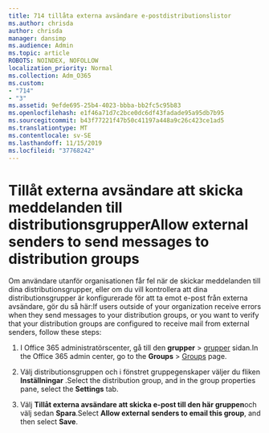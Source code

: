 ```yaml
---
title: 714 tillåta externa avsändare e-postdistributionslistor
ms.author: chrisda
author: chrisda
manager: dansimp
ms.audience: Admin
ms.topic: article
ROBOTS: NOINDEX, NOFOLLOW
localization_priority: Normal
ms.collection: Adm_O365
ms.custom:
- "714"
- "3"
ms.assetid: 9efde695-25b4-4023-bbba-bb2fc5c95b83
ms.openlocfilehash: e1f46a71d7c2bce0dc6df43fadade95a95db7b95
ms.sourcegitcommit: b43f77221f47b50c41197a448a9c26c423ce1ad5
ms.translationtype: MT
ms.contentlocale: sv-SE
ms.lasthandoff: 11/15/2019
ms.locfileid: "37768242"
---
```

# <a name="allow-external-senders-to-send-messages-to-distribution-groups"></a><span data-ttu-id="b7163-102">Tillåt externa avsändare att skicka meddelanden till distributionsgrupper</span><span class="sxs-lookup"><span data-stu-id="b7163-102">Allow external senders to send messages to distribution groups</span></span>

<span data-ttu-id="b7163-103">Om användare utanför organisationen får fel när de skickar meddelanden till dina distributionsgrupper, eller om du vill kontrollera att dina distributionsgrupper är konfigurerade för att ta emot e-post från externa avsändare, gör du så här:</span><span class="sxs-lookup"><span data-stu-id="b7163-103">If users outside of your organization receive errors when they send messages to your distribution groups, or you want to verify that your distribution groups are configured to receive mail from external senders, follow these steps:</span></span>

1. <span data-ttu-id="b7163-104">I Office 365 administratörscenter, gå till den **grupper** > [grupper](https://portal.office.com/adminportal/home#/groups) sidan.</span><span class="sxs-lookup"><span data-stu-id="b7163-104">In the Office 365 admin center, go to the **Groups** > [Groups](https://portal.office.com/adminportal/home#/groups) page.</span></span>  

2. <span data-ttu-id="b7163-105">Välj distributionsgruppen och i fönstret gruppegenskaper väljer du fliken **Inställningar** .</span><span class="sxs-lookup"><span data-stu-id="b7163-105">Select the distribution group, and in the group properties pane, select the **Settings** tab.</span></span>

3. <span data-ttu-id="b7163-106">Välj **Tillåt externa avsändare att skicka e-post till den här gruppen**och välj sedan **Spara**.</span><span class="sxs-lookup"><span data-stu-id="b7163-106">Select **Allow external senders to email this group**, and then select **Save**.</span></span>
